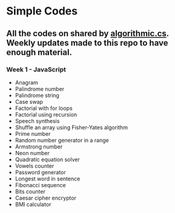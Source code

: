 # Simple Codes

## All the codes on shared by [algorithmic.cs](https://www.instagram.com/algorithmic.cs/).<br>Weekly updates made to this repo to have enough material.

### Week 1 - JavaScript
- Anagram
- Palindrome number
- Palindrome string
- Case swap
- Factorial with for loops
- Factorial using recursion
- Speech synthesis
- Shuffle an array using Fisher-Yates algorithm
- Prime number
- Random number generator in a range
- Armstrong number
- Neon number
- Quadratic equation solver
- Vowels counter
- Password generator
- Longest word in sentence
- Fibonacci sequence
- Bits counter
- Caesar cipher encryptor
- BMI calculator
